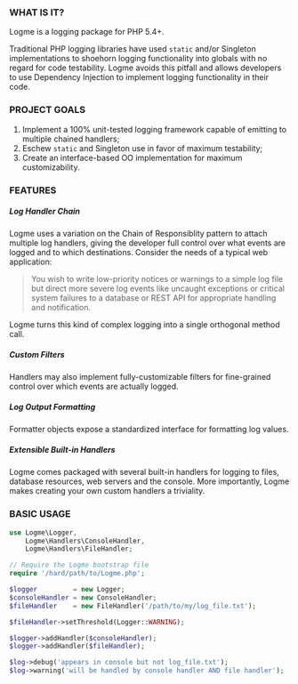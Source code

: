 ### WHAT IS IT?

Logme is a logging package for PHP 5.4+.

Traditional PHP logging libraries have used `static` and/or Singleton
implementations to shoehorn logging functionality into globals with
no regard for code testability. Logme avoids this pitfall and allows
developers to use Dependency Injection to implement logging functionality
in their code.

### PROJECT GOALS

1. Implement a 100% unit-tested logging framework capable of emitting to
multiple chained handlers;
2. Eschew `static` and Singleton use in favor of maximum testability;
3. Create an interface-based OO implementation for maximum customizability.

### FEATURES

##### Log Handler Chain

Logme uses a variation on the Chain of Responsiblity pattern to attach
multiple log handlers, giving the developer full control over what events
are logged and to which destinations. Consider the needs of a typical web
application:

> You wish to write low-priority notices or warnings to a simple log file
but direct more severe log events like uncaught exceptions or critical
system failures to a database or REST API for appropriate handling and
notification.

Logme turns this kind of complex logging into a single orthogonal method
call.

##### Custom Filters

Handlers may also implement fully-customizable filters for fine-grained
control over which events are actually logged.

##### Log Output Formatting

Formatter objects expose a standardized interface for formatting log values.

##### Extensible Built-in Handlers

Logme comes packaged with several built-in handlers for logging to files,
database resources, web servers and the console. More importantly, Logme
makes creating your own custom handlers a triviality.

### BASIC USAGE

```php
use Logme\Logger,
    Logme\Handlers\ConsoleHandler,
    Logme\Handlers\FileHandler;

// Require the Logme bootstrap file
require '/hard/path/to/Logme.php';

$logger         = new Logger;
$consoleHandler = new ConsoleHandler;
$fileHandler    = new FileHandler('/path/to/my/log_file.txt');

$fileHandler->setThreshold(Logger::WARNING);

$logger->addHandler($consoleHandler);
$logger->addHandler($fileHandler);

$log->debug('appears in console but not log_file.txt');
$log->warning('will be handled by console handler AND file handler');
```
